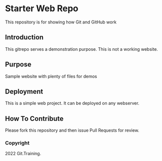# Starter Web Repo

This repository is for showing how Git and GitHub work

## Introduction

This gitrepo serves a demonstration purpose. This is not a working website.

## Purpose

Sample website with plenty of files for demos

## Deployment

This is a simple web project. It can be deployed on any webserver.

## How To Contribute

Please fork this repository and then issue Pull Requests for review. 


### Copyright

2022 Git.Training.